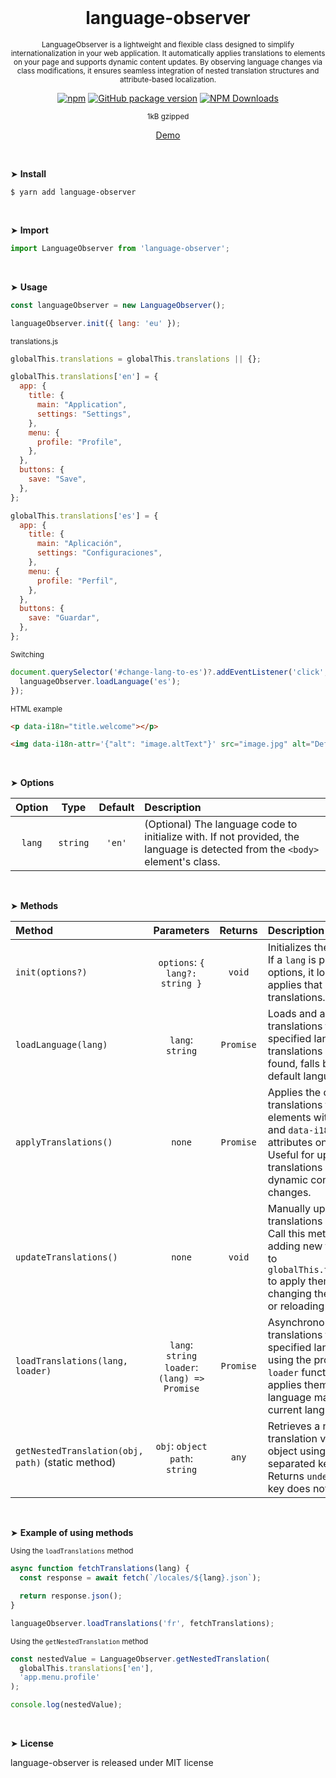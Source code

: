 <div align="center">
<br>

<h1>language-observer</h1>

<p><sup>LanguageObserver is a lightweight and flexible class designed to simplify internationalization in your web application. It automatically applies translations to elements on your page and supports dynamic content updates. By observing language changes via <body> class modifications, it ensures seamless integration of nested translation structures and attribute-based localization.</sup></p>

[![npm](https://img.shields.io/npm/v/language-observer.svg?colorB=brightgreen)](https://www.npmjs.com/package/language-observer)
[![GitHub package version](https://img.shields.io/github/package-json/v/ux-ui-pro/language-observer.svg)](https://github.com/ux-ui-pro/language-observer)
[![NPM Downloads](https://img.shields.io/npm/dm/language-observer.svg?style=flat)](https://www.npmjs.org/package/language-observer)

<sup>1kB gzipped</sup>

<a href="https://codepen.io/ux-ui/pen/RwXOJJx">Demo</a>

</div>
<br>

&#10148; **Install**
```console
$ yarn add language-observer
```
<br>

&#10148; **Import**
```javascript
import LanguageObserver from 'language-observer';
```
<br>

&#10148; **Usage**
```javascript
const languageObserver = new LanguageObserver();

languageObserver.init({ lang: 'eu' });
```
<sub>translations.js</sub>
```javascript
globalThis.translations = globalThis.translations || {};

globalThis.translations['en'] = {
  app: {
    title: {
      main: "Application",
      settings: "Settings",
    },
    menu: {
      profile: "Profile",
    },
  },
  buttons: {
    save: "Save",
  },
};

globalThis.translations['es'] = {
  app: {
    title: {
      main: "Aplicación",
      settings: "Configuraciones",
    },
    menu: {
      profile: "Perfil",
    },
  },
  buttons: {
    save: "Guardar",
  },
};
```
<sub>Switching</sub>
```javascript
document.querySelector('#change-lang-to-es')?.addEventListener('click', () => {
  languageObserver.loadLanguage('es');
});
```
<sub>HTML example</sub>
```html
<p data-i18n="title.welcome"></p>

<img data-i18n-attr='{"alt": "image.altText"}' src="image.jpg" alt="Default Alt Text">
```
<br>

&#10148; **Options**

| Option |   Type   | Default | Description                                                                                                                   |
|:------:|:--------:|:-------:|:------------------------------------------------------------------------------------------------------------------------------|
| `lang` | `string` | `'en'`  | (Optional) The language code to initialize with. If not provided, the language is detected from the `<body>` element's class. |
<br>

&#10148; **Methods**

| Method                                            |                   Parameters                   |  Returns  | Description                                                                                                                                                                           |
|:--------------------------------------------------|:----------------------------------------------:|:---------:|:--------------------------------------------------------------------------------------------------------------------------------------------------------------------------------------|
| `init(options?)`                                  |         `options`: `{ lang?: string }`         |  `void`   | Initializes the observer. If a `lang` is provided in options, it loads and applies that language's translations.             |
| `loadLanguage(lang)`                              |                `lang`: `string`                | `Promise` | Loads and applies translations for the specified language. If translations are not found, falls back to the default language.           |
| `applyTranslations()`                             |                     `none`                     | `Promise` | Applies the current translations to all elements with `data-i18n` and `data-i18n-attr` attributes on the page. Useful for updating translations after dynamic content changes.     |
| `updateTranslations()`                            |                     `none`                     |  `void`   | Manually updates translations on the page. Call this method after adding new translations to `globalThis.translations` to apply them without changing the language or reloading the page. |
| `loadTranslations(lang, loader)`                  | `lang`: `string` `loader`: `(lang) => Promise` | `Promise` | Asynchronously loads translations for the specified language using the provided `loader` function, then applies them if the language matches the current language.        |
| `getNestedTranslation(obj, path)` (static method) |        `obj`: `object` `path`: `string`        |   `any`   | Retrieves a nested translation value from an object using a dot-separated key path. Returns `undefined` if the key does not exist.                    |
<br>

&#10148; **Example of using methods**

<sub>Using the `loadTranslations` method</sub>

```javascript
async function fetchTranslations(lang) {
  const response = await fetch(`/locales/${lang}.json`);

  return response.json();
}

languageObserver.loadTranslations('fr', fetchTranslations);
```

<sub>Using the `getNestedTranslation` method</sub>
```javascript
const nestedValue = LanguageObserver.getNestedTranslation(
  globalThis.translations['en'],
  'app.menu.profile'
);

console.log(nestedValue);
```
<br>

&#10148; **License**

language-observer is released under MIT license
